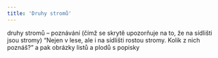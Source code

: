 ```yaml
---
title: 'Druhy stromů'
---
```


druhy stromů – poznávání (čímž se skrytě upozorňuje na to, že na sídlišti jsou stromy) “Nejen v lese, ale i na sídlišti rostou stromy. Kolik z nich poznáš?” a pak obrázky listů a plodů s popisky